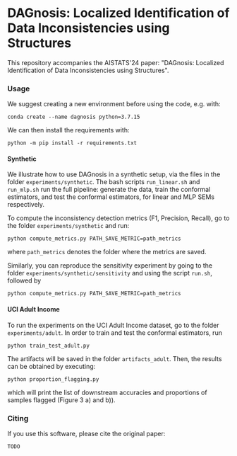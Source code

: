 # DAGnosis: Localized Identification of Data Inconsistencies using Structures

This repository accompanies the AISTATS'24 paper: "DAGnosis: Localized Identification of Data Inconsistencies using Structures".

### Usage
We suggest creating a new environment before using the code, e.g. with:
```shell
conda create --name dagnosis python=3.7.15
```
We can then install the requirements with:
```shell
python -m pip install -r requirements.txt
```

#### Synthetic
We illustrate how to use DAGnosis in a synthetic setup, via the files in the folder ```experiments/synthetic```.
The bash scripts ```run_linear.sh``` and ```run_mlp.sh``` run the full pipeline: generate the data, train the conformal estimators, and test the conformal estimators, for linear and MLP SEMs respectively.

To compute the inconsistency detection metrics (F1, Precision, Recall), go to the folder ```experiments/synthetic``` and run:
```shell
python compute_metrics.py PATH_SAVE_METRIC=path_metrics
```
where ```path_metrics``` denotes the folder where the metrics are saved.

Similarly, you can reproduce the sensitivity experiment by going to the folder ```experiments/synthetic/sensitivity``` and using the script ```run.sh```, followed by
```shell
python compute_metrics.py PATH_SAVE_METRIC=path_metrics
```

#### UCI Adult Income
To run the experiments on the UCI Adult Income dataset, go to the folder ```experiments/adult```.
In order to train and test the conformal estimators, run
```shell
python train_test_adult.py
```
The artifacts will be saved in the folder ```artifacts_adult```.
Then, the results can be obtained by executing:
```shell
python proportion_flagging.py
```
which will print the list of downstream accuracies and proportions of samples flagged (Figure 3 a) and b)).


### Citing
If you use this software, please cite the original paper:
```shell
TODO
```
